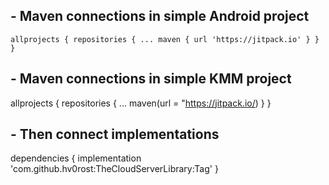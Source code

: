 ## - Maven connections in simple Android project

`allprojects {
		repositories {
			...
			maven { url 'https://jitpack.io' }
		}
	}`
  
## - Maven connections in simple KMM project
allprojects {
    repositories {
        ...
        maven(url = "https://jitpack.io/)
    }
}

## - Then connect implementations
dependencies {
	        implementation 'com.github.hv0rost:TheCloudServerLibrary:Tag'
	}
